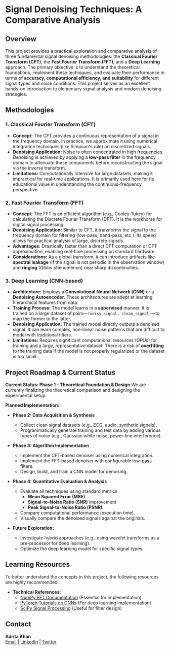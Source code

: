 # Signal Denoising Techniques: A Comparative Analysis

## Overview

This project provides a practical exploration and comparative analysis of three fundamental signal denoising methodologies: the **Classical Fourier Transform (CFT)**, the **Fast Fourier Transform (FFT)**, and a **Deep Learning** approach. The primary objective is to understand the theoretical foundations, implement these techniques, and evaluate their performance in terms of **accuracy, computational efficiency, and suitability** for different signal types and noise conditions. This project serves as an excellent hands-on introduction to elementary signal analysis and modern denoising strategies.

## Methodologies

### 1. Classical Fourier Transform (CFT)

*   **Concept:** The CFT provides a continuous representation of a signal in the frequency domain. In practice, we approximate it using numerical integration techniques (like Simpson's rule) on discretized signals.
*   **Denoising Application:** Noise is often concentrated in high frequencies. Denoising is achieved by applying a **low-pass filter** in the frequency domain to attenuate these components before reconstructing the signal via the inverse transform.
*   **Limitations:** Computationally intensive for large datasets, making it impractical for real-time applications. It is primarily used here for its educational value in understanding the continuous-frequency perspective.

### 2. Fast Fourier Transform (FFT)

*   **Concept:** The FFT is an efficient algorithm (e.g., Cooley-Tukey) for calculating the Discrete Fourier Transform (DFT). It is the workhorse for digital signal processing.
*   **Denoising Application:** Similar to CFT, it transforms the signal to the frequency domain for filtering (low-pass, band-pass, etc.). Its speed allows for practical analysis of large, discrete signals.
*   **Advantages:** Drastically faster than a direct DFT computation or CFT approximation, enabling real-time processing on standard hardware.
*   **Considerations:** As a global transform, it can introduce artifacts like **spectral leakage** (if the signal is not periodic in the observation window) and **ringing** (Gibbs phenomenon) near sharp discontinuities.

### 3. Deep Learning (CNN-based)

*   **Architecture:** Employs a **Convolutional Neural Network (CNN)** or a **Denoising Autoencoder**. These architectures are adept at learning hierarchical features from data.
*   **Training Process:** The model learns in a **supervised** manner. It is trained on a large dataset of pairs—`(noisy_signal, clean_signal)`—to map the former to the latter.
*   **Denoising Application:** The trained model directly outputs a denoised signal. It can learn complex, non-linear noise patterns that are difficult to model with traditional filters.
*   **Limitations:** Requires significant computational resources (GPUs) for training and a large, representative dataset. There is a risk of **overfitting** to the training data if the model is not properly regularized or the dataset is too small.

## Project Roadmap & Current Status

**Current Status: Phase 1 - Theoretical Foundation & Design**
We are currently finalizing the theoretical comparison and designing the experimental setup.

**Planned Implementation:**

*   **Phase 2: Data Acquisition & Synthesis**
    *   Collect clean signal datasets (e.g., ECG, audio, synthetic signals).
    *   Programmatically generate training and test data by adding various types of noise (e.g., Gaussian white noise, power-line interference).

*   **Phase 3: Algorithm Implementation**
    *   Implement the CFT-based denoiser using numerical integration.
    *   Implement the FFT-based denoiser with configurable low-pass filters.
    *   Design, build, and train a CNN model for denoising.

*   **Phase 4: Quantitative Evaluation & Analysis**
    *   Evaluate all techniques using standard metrics:
        *   **Mean Squared Error (MSE)**
        *   **Signal-to-Noise Ratio (SNR)** improvement
        *   **Peak Signal-to-Noise Ratio (PSNR)**
    *   Compare computational performance (execution time).
    *   Visually compare the denoised signals against the originals.

*   **Future Exploration:**
    *   Investigate hybrid approaches (e.g., using wavelet transforms as a pre-processor for deep learning).
    *   Optimize the deep learning model for specific signal types.

## Learning Resources

To better understand the concepts in this project, the following resources are highly recommended:

*   **Technical References:**
    *   [NumPy FFT Documentation](https://numpy.org/doc/stable/reference/routines.fft.html) (Essential for implementation)
    *   [PyTorch Tutorials on CNNs](https://pytorch.org/tutorials/beginner/blitz/cifar10_tutorial.html) (For deep learning implementation)
    *   [SciPy Signal Processing](https://docs.scipy.org/doc/scipy/tutorial/signal.html) (Useful for filter design)

## Contact

**Adrita Khan**  
[Email](mailto:your.email@domain.com) | [LinkedIn](https://www.linkedin.com/in/yourprofile/) | [Twitter](https://twitter.com/yourhandle)


